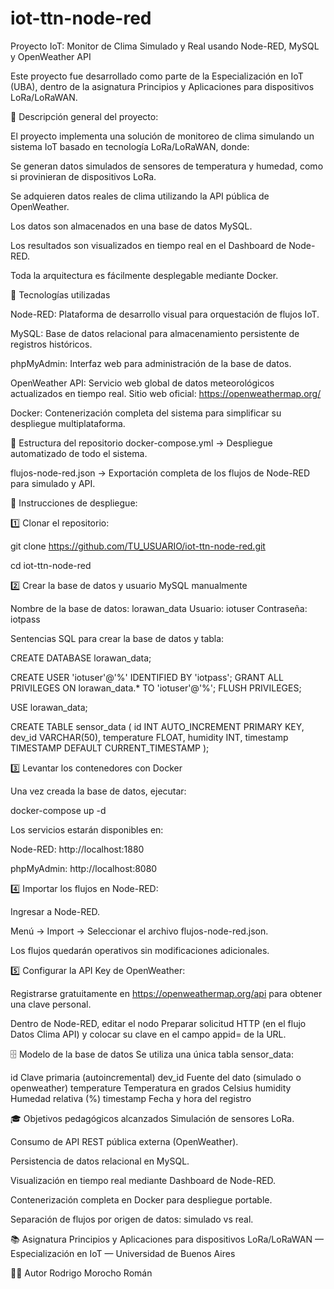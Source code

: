 # iot-ttn-node-red
Proyecto IoT: Monitor de Clima Simulado y Real usando Node-RED, MySQL y OpenWeather API

Este proyecto fue desarrollado como parte de la Especialización en IoT (UBA), dentro de la asignatura Principios y Aplicaciones para dispositivos LoRa/LoRaWAN.

🎯 Descripción general del proyecto:

El proyecto implementa una solución de monitoreo de clima simulando un sistema IoT basado en tecnología LoRa/LoRaWAN, donde:

Se generan datos simulados de sensores de temperatura y humedad, como si provinieran de dispositivos LoRa.

Se adquieren datos reales de clima utilizando la API pública de OpenWeather.

Los datos son almacenados en una base de datos MySQL.

Los resultados son visualizados en tiempo real en el Dashboard de Node-RED.

Toda la arquitectura es fácilmente desplegable mediante Docker.

🧱 Tecnologías utilizadas

Node-RED:
Plataforma de desarrollo visual para orquestación de flujos IoT.

MySQL:
Base de datos relacional para almacenamiento persistente de registros históricos.

phpMyAdmin:
Interfaz web para administración de la base de datos.

OpenWeather API:
Servicio web global de datos meteorológicos actualizados en tiempo real.
Sitio web oficial: https://openweathermap.org/

Docker:
Contenerización completa del sistema para simplificar su despliegue multiplataforma.

📂 Estructura del repositorio
docker-compose.yml → Despliegue automatizado de todo el sistema.

flujos-node-red.json → Exportación completa de los flujos de Node-RED para simulado y API.

🚀 Instrucciones de despliegue:

1️⃣ Clonar el repositorio:

git clone https://github.com/TU_USUARIO/iot-ttn-node-red.git

cd iot-ttn-node-red

2️⃣ Crear la base de datos y usuario MySQL manualmente

Nombre de la base de datos: lorawan_data
Usuario: iotuser
Contraseña: iotpass

Sentencias SQL para crear la base de datos y tabla:

CREATE DATABASE lorawan_data;

CREATE USER 'iotuser'@'%' IDENTIFIED BY 'iotpass';
GRANT ALL PRIVILEGES ON lorawan_data.* TO 'iotuser'@'%';
FLUSH PRIVILEGES;

USE lorawan_data;

CREATE TABLE sensor_data (
  id INT AUTO_INCREMENT PRIMARY KEY,
  dev_id VARCHAR(50),
  temperature FLOAT,
  humidity INT,
  timestamp TIMESTAMP DEFAULT CURRENT_TIMESTAMP
);

3️⃣ Levantar los contenedores con Docker

Una vez creada la base de datos, ejecutar:

docker-compose up -d

Los servicios estarán disponibles en:

Node-RED: http://localhost:1880

phpMyAdmin: http://localhost:8080

4️⃣ Importar los flujos en Node-RED:

Ingresar a Node-RED.

Menú → Import → Seleccionar el archivo flujos-node-red.json.

Los flujos quedarán operativos sin modificaciones adicionales.

5️⃣ Configurar la API Key de OpenWeather:

Registrarse gratuitamente en https://openweathermap.org/api para obtener una clave personal.

Dentro de Node-RED, editar el nodo Preparar solicitud HTTP (en el flujo Datos Clima API) y colocar su clave en el campo appid= de la URL.

🗄 Modelo de la base de datos
Se utiliza una única tabla sensor_data:

id	Clave primaria (autoincremental)
dev_id	Fuente del dato (simulado o openweather)
temperature	Temperatura en grados Celsius
humidity	Humedad relativa (%)
timestamp	Fecha y hora del registro

🎓 Objetivos pedagógicos alcanzados
Simulación de sensores LoRa.

Consumo de API REST pública externa (OpenWeather).

Persistencia de datos relacional en MySQL.

Visualización en tiempo real mediante Dashboard de Node-RED.

Contenerización completa en Docker para despliegue portable.

Separación de flujos por origen de datos: simulado vs real.

📚 Asignatura
Principios y Aplicaciones para dispositivos LoRa/LoRaWAN — Especialización en IoT — Universidad de Buenos Aires

👨‍🎓 Autor
Rodrigo Morocho Román
